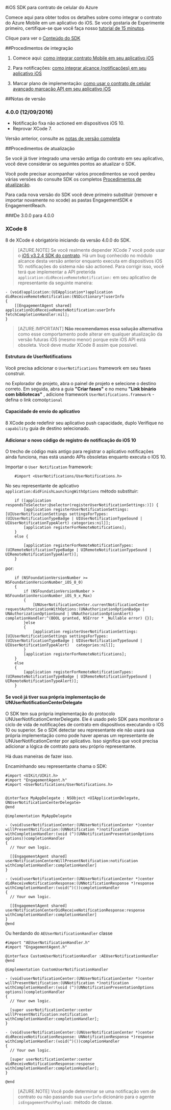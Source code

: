 <properties
    pageTitle="Azure Mobile contrato iOS visão geral de SDK | Microsoft Azure"
    description="Últimas atualizações e procedimentos para iOS SDK para contrato de celular do Azure"
    services="mobile-engagement"
    documentationCenter="mobile"
    authors="piyushjo"
    manager="erikre"
    editor="" />

<tags
    ms.service="mobile-engagement"
    ms.workload="mobile"
    ms.tgt_pltfrm="mobile-ios"
    ms.devlang="objective-c"
    ms.topic="article"
    ms.date="09/14/2016"
    ms.author="piyushjo" />

#<a name="ios-sdk-for-azure-mobile-engagement"></a>iOS SDK para contrato de celular do Azure

Comece aqui para obter todos os detalhes sobre como integrar o contrato do Azure Mobile em um aplicativo do iOS. Se você gostaria de Experimente primeiro, certifique-se que você faça nosso [tutorial de 15 minutos](mobile-engagement-ios-get-started.md).

Clique para ver o [Conteúdo do SDK](mobile-engagement-ios-sdk-content.md)

##<a name="integration-procedures"></a>Procedimentos de integração
1. Comece aqui: [como integrar contrato Mobile em seu aplicativo iOS](mobile-engagement-ios-integrate-engagement.md)

2. Para notificações: [como integrar alcance (notificações) em seu aplicativo iOS](mobile-engagement-ios-integrate-engagement-reach.md)

3. Marcar plano de implementação: [como usar o contrato de celular avançado marcação API em seu aplicativo iOS](mobile-engagement-ios-use-engagement-api.md)


##<a name="release-notes"></a>Notas de versão

### <a name="400-09122016"></a>4.0.0 (12/09/2016)

-   Notificação fixa não actioned em dispositivos iOS 10.
-   Reprovar XCode 7.

Versão anterior, consulte as [notas de versão completa](mobile-engagement-ios-release-notes.md)

##<a name="upgrade-procedures"></a>Procedimentos de atualização

Se você já tiver integrado uma versão antiga do contrato em seu aplicativo, você deve considerar os seguintes pontos ao atualizar o SDK.

Você pode precisar acompanhar vários procedimentos se você perdeu várias versões do consulte SDK os completos [Procedimentos de atualização](mobile-engagement-ios-upgrade-procedure.md).

Para cada nova versão do SDK você deve primeiro substituir (remover e importar novamente no xcode) as pastas EngagementSDK e EngagementReach.

###<a name="from-300-to-400"></a>De 3.0.0 para 4.0.0

### <a name="xcode-8"></a>XCode 8
8 de XCode é obrigatório iniciando da versão 4.0.0 do SDK.

> [AZURE.NOTE] Se você realmente depender XCode 7 você pode usar o [iOS v3.2.4 SDK do contrato](https://aka.ms/r6oouh). Há um bug conhecido no módulo alcance desta versão anterior enquanto executa em dispositivos iOS 10: notificações do sistema não são actioned. Para corrigir isso, você terá que implementar a API preterida `application:didReceiveRemoteNotification:` em seu aplicativo de representante da seguinte maneira:

    - (void)application:(UIApplication*)application
    didReceiveRemoteNotification:(NSDictionary*)userInfo
    {
        [[EngagementAgent shared] applicationDidReceiveRemoteNotification:userInfo fetchCompletionHandler:nil];
    }

> [AZURE.IMPORTANT] **Não recomendamos essa solução alternativa** como esse comportamento pode alterar em qualquer atualização da versão futuras iOS (mesmo menor) porque este iOS API está obsoleta. Você deve mudar XCode 8 assim que possível.

#### <a name="usernotifications-framework"></a>Estrutura de UserNotifications
Você precisa adicionar o `UserNotifications` framework em seu fases construir.

no Explorador de projeto, abra o painel de projeto e selecione o destino correto. Em seguida, abra a guia **"Criar fases"** e no menu **"Link binário com bibliotecas"** , adicione framework `UserNotifications.framework` -defina o link como`Optional`

#### <a name="application-push-capability"></a>Capacidade de envio do aplicativo
8 XCode pode redefinir seu aplicativo push capacidade, duplo Verifique no `capability` guia de destino selecionado.

#### <a name="add-the-new-ios-10-notification-registration-code"></a>Adicionar o novo código de registro de notificação do iOS 10
O trecho de código mais antigo para registrar o aplicativo notificações ainda funciona, mas está usando APIs obsoletas enquanto executa o IOS 10. 

Importar o `User Notification` framework:

        #import <UserNotifications/UserNotifications.h>

No seu representante de aplicativo `application:didFinishLaunchingWithOptions` método substituir:

        if ([application respondsToSelector:@selector(registerUserNotificationSettings:)]) {
            [application registerUserNotificationSettings:[UIUserNotificationSettings settingsForTypes:(UIUserNotificationTypeBadge | UIUserNotificationTypeSound | UIUserNotificationTypeAlert) categories:nil]];
            [application registerForRemoteNotifications];
        }
        else {

            [application registerForRemoteNotificationTypes:(UIRemoteNotificationTypeBadge | UIRemoteNotificationTypeSound | UIRemoteNotificationTypeAlert)];
        }

por:

        if (NSFoundationVersionNumber >= NSFoundationVersionNumber_iOS_8_0)
        {
            if (NSFoundationVersionNumber > NSFoundationVersionNumber_iOS_9_x_Max)
            {
                [UNUserNotificationCenter.currentNotificationCenter requestAuthorizationWithOptions:(UNAuthorizationOptionBadge | UNAuthorizationOptionSound | UNAuthorizationOptionAlert) completionHandler:^(BOOL granted, NSError * _Nullable error) {}];
            }else
            {
                [application registerUserNotificationSettings:[UIUserNotificationSettings settingsForTypes:(UIUserNotificationTypeBadge | UIUserNotificationTypeSound | UIUserNotificationTypeAlert)   categories:nil]];
            }
            [application registerForRemoteNotifications];
        }
        else
        {
            [application registerForRemoteNotificationTypes:(UIRemoteNotificationTypeBadge | UIRemoteNotificationTypeSound | UIRemoteNotificationTypeAlert)];
        }

#### <a name="if-you-already-have-your-own-unusernotificationcenterdelegate-implementation"></a>Se você já tiver sua própria implementação de UNUserNotificationCenterDelegate

O SDK tem sua própria implementação do protocolo UNUserNotificationCenterDelegate. Ele é usado pelo SDK para monitorar o ciclo de vida de notificações de contrato em dispositivos executando o IOS 10 ou superior. Se o SDK detectar seu representante ele não usará sua própria implementação como pode haver apenas um representante de UNUserNotificationCenter por aplicativo. Isso significa que você precisa adicionar a lógica de contrato para seu próprio representante.

Há duas maneiras de fazer isso.

Encaminhando seu representante chama o SDK:

    #import <UIKit/UIKit.h>
    #import "EngagementAgent.h"
    #import <UserNotifications/UserNotifications.h>


    @interface MyAppDelegate : NSObject <UIApplicationDelegate, UNUserNotificationCenterDelegate>
    @end

    @implementation MyAppDelegate

    - (void)userNotificationCenter:(UNUserNotificationCenter *)center willPresentNotification:(UNNotification *)notification withCompletionHandler:(void (^)(UNNotificationPresentationOptions options))completionHandler
    {
      // Your own logic.

      [[EngagementAgent shared] userNotificationCenterWillPresentNotification:notification withCompletionHandler:completionHandler]
    }

    - (void)userNotificationCenter:(UNUserNotificationCenter *)center didReceiveNotificationResponse:(UNNotificationResponse *)response withCompletionHandler:(void(^)())completionHandler
    {
      // Your own logic.

      [[EngagementAgent shared] userNotificationCenterDidReceiveNotificationResponse:response withCompletionHandler:completionHandler]
    }
    @end

Ou herdando do `AEUserNotificationHandler` classe

    #import "AEUserNotificationHandler.h"
    #import "EngagementAgent.h"

    @interface CustomUserNotificationHandler :AEUserNotificationHandler
    @end

    @implementation CustomUserNotificationHandler

    - (void)userNotificationCenter:(UNUserNotificationCenter *)center willPresentNotification:(UNNotification *)notification withCompletionHandler:(void (^)(UNNotificationPresentationOptions options))completionHandler
    {
      // Your own logic.

      [super userNotificationCenter:center willPresentNotification:notification withCompletionHandler:completionHandler];
    }

    - (void)userNotificationCenter:(UNUserNotificationCenter *)center didReceiveNotificationResponse: UNNotificationResponse *)response withCompletionHandler:(void(^)())completionHandler
    {
      // Your own logic.

      [super userNotificationCenter:center didReceiveNotificationResponse:response withCompletionHandler:completionHandler];
    }

    @end

> [AZURE.NOTE] Você pode determinar se uma notificação vem de contrato ou não passando sua `userInfo` dicionário para o agente `isEngagementPushPayload:` método de classe.